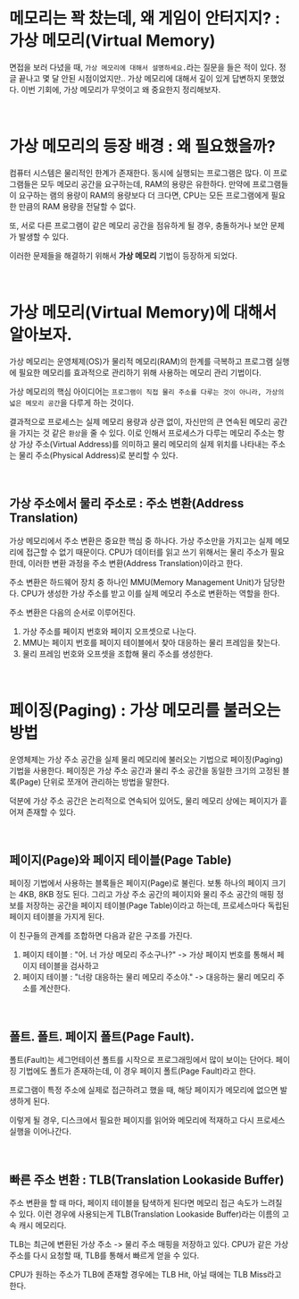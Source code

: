 # 메모리는 꽉 찼는데, 왜 게임이 안터지지? : 가상 메모리(Virtual Memory)

면접을 보러 다녔을 때, `가상 메모리에 대해서 설명하세요.`라는 질문을 들은 적이 있다. 정글 끝나고 몇 달 안된 시점이었지만.. 가상 메모리에 대해서 깊이 있게 답변하지 못했었다. 이번 기회에, 가상 메모리가 무엇이고 왜 중요한지 정리해보자.

<br>

# 가상 메모리의 등장 배경 : 왜 필요했을까?

컴퓨터 시스템은 물리적인 한계가 존재한다. 동시에 실행되는 프로그램은 많다. 이 프로그램들은 모두 메모리 공간을 요구하는데, RAM의 용량은 유한하다. 만약에 프로그램들이 요구하는 램의 용량이 RAM의 용량보다 더 크다면, CPU는 모든 프로그램에게 필요한 만큼의 RAM 용량을 전달할 수 없다.

또, 서로 다른 프로그램이 같은 메모리 공간을 점유하게 될 경우, 충돌하거나 보안 문제가 발생할 수 있다.

이러한 문제들을 해결하기 위해서 **가상 메모리** 기법이 등장하게 되었다.

<br>

# 가상 메모리(Virtual Memory)에 대해서 알아보자.

가상 메모리는 운영체제(OS)가 물리적 메모리(RAM)의 한계를 극복하고 프로그램 실행에 필요한 메모리를 효과적으로 관리하기 위해 사용하는 메모리 관리 기법이다.

가상 메모리의 핵심 아이디어는 `프로그램이 직접 물리 주소를 다루는 것이 아니라, 가상의 넓은 메모리 공간`을 다루게 하는 것이다.

결과적으로 프로세스는 실제 메모리 용량과 상관 없이, 자신만의 큰 연속된 메모리 공간을 가지는 것 같은 `환상`을 줄 수 있다. 이로 인해서 프로세스가 다루는 메모리 주소는 항상 가상 주소(Virtual Address)를 의미하고 물리 메모리의 실제 위치를 나타내는 주소는 물리 주소(Physical Address)로 분리할 수 있다.

<br>

## 가상 주소에서 물리 주소로 : 주소 변환(Address Translation)

가상 메모리에서 주소 변환은 중요한 핵심 중 하나다. 가상 주소만을 가지고는 실제 메모리에 접근할 수 없기 때문이다. CPU가 데이터를 읽고 쓰기 위해서는 물리 주소가 필요한데, 이러한 변환 과정을 주소 변환(Address Translation)이라고 한다.

주소 변환은 하드웨어 장치 중 하나인 MMU(Memory Management Unit)가 담당한다. CPU가 생성한 가상 주소를 받고 이를 실제 메모리 주소로 변환하는 역할을 한다. 

주소 변환은 다음의 순서로 이루어진다.

1. 가상 주소를 페이지 번호와 페이지 오프셋으로 나눈다.
2. MMU는 페이지 번호를 페이지 테이블에서 찾아 대응하는 물리 프레임을 찾는다.
3. 물리 프레임 번호와 오프셋을 조합해 물리 주소를 생성한다.

<br>

# 페이징(Paging) : 가상 메모리를 불러오는 방법

운영체제는 가상 주소 공간을 실제 물리 메모리에 불러오는 기법으로 페이징(Paging) 기법을 사용한다. 페이징은 가상 주소 공간과 물리 주소 공간을 동일한 크기의 고정된 블록(Page) 단위로 쪼개어 관리하는 방법을 말한다.

덕분에 가상 주소 공간은 논리적으로 연속되어 있어도, 물리 메모리 상에는 페이지가 흩어져 존재할 수 있다.

<br>

## 페이지(Page)와 페이지 테이블(Page Table)

페이징 기법에서 사용하는 블록들은 페이지(Page)로 불린다. 보통 하나의 페이지 크기는 4KB, 8KB 정도 된다. 그리고 가상 주소 공간의 페이지와 물리 주소 공간의 매핑 정보를 저장하는 공간을 페이지 테이블(Page Table)이라고 하는데, 프로세스마다 독립된 페이지 테이블을 가지게 된다.

이 친구들의 관계를 조합하면 다음과 같은 구조를 가진다.

1. 페이지 테이블 : "어. 너 가상 메모리 주소구나?" -> 가상 페이지 번호를 통해서 페이지 테이블을 검사하고
2. 페이지 테이블 : "너랑 대응하는 물리 메모리 주소야." -> 대응하는 물리 메모리 주소를 계산한다.

<br>

## 폴트. 폴트. 페이지 폴트(Page Fault).

폴트(Fault)는 세그먼테이션 폴트를 시작으로 프로그래밍에서 많이 보이는 단어다. 페이징 기법에도 폴트가 존재하는데, 이 경우 페이지 폴트(Page Fault)라고 한다.

프로그램이 특정 주소에 실제로 접근하려고 했을 때, 해당 페이지가 메모리에 없으면 발생하게 된다.

이렇게 될 경우, 디스크에서 필요한 페이지를 읽어와 메모리에 적재하고 다시 프로세스 실행을 이어나간다.

<br>

## 빠른 주소 변환 : TLB(Translation Lookaside Buffer)

주소 변환을 할 때 마다, 페이지 테이블을 탐색하게 된다면 메모리 접근 속도가 느려질 수 있다. 이런 경우에 사용되는게 TLB(Translation Lookaside Buffer)라는 이름의 고속 캐시 메모리다.

TLB는 최근에 변환된 가상 주소 -> 물리 주소 매핑을 저장하고 있다. CPU가 같은 가상 주소를 다시 요청할 때, TLB를 통해서 빠르게 얻을 수 있다.

CPU가 원하는 주소가 TLB에 존재할 경우에는 TLB Hit, 아닐 때에는 TLB Miss라고 한다.

